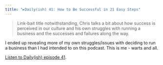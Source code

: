 ```yaml
---
title: "►Daily(ish) 41: How to Be Successful in 21 Easy Steps"
---
```

<blockquote><p>
  Link-bait title notwithstanding, Chris talks a bit about how success is perceived in our culture and his own struggles with running a business and the successes and failures along the way.
</p></blockquote>
<p>I ended up revealing more of my own struggles/issues with deciding to run a business than I had intended to on this podcast. This is me - warts and all.</p>
<p><a href="http://www.goodstuff.fm/dailyish/41">Listen to Daily(ish) episode 41</a>.</p>
